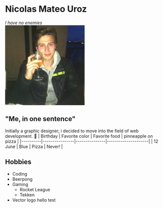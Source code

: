 # Nicolas Mateo Uroz
*I have no enemies*<br>
![Photo](images/nicolas.jpg)
## "Me, in one sentence"
Initially a graphic designer, i decided to move into the field of web development. :metal:
| Birthday | Favorite color | Favorite food | pinneapple on pizza |
|----------|----------------|---------------|---------------------|
| 12 June  |      Blue      |     Pizza     |        Never!       |
## Hobbies
* Coding
* Beerpong
* Gaming
    * Rocket League
    * Tekken
* Vector logo
hello
test